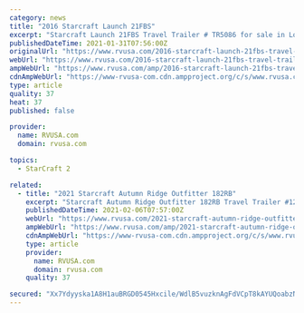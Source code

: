 ```yaml
---
category: news
title: "2016 Starcraft Launch 21FBS"
excerpt: "Starcraft Launch 21FBS Travel Trailer # TR5086 for sale in Louisville, Tennessee 37777. See this unit and thousands more at RVUSA.com. Updated Daily."
publishedDateTime: 2021-01-31T07:56:00Z
originalUrl: "https://www.rvusa.com/2016-starcraft-launch-21fbs-travel-trailer-2950450"
webUrl: "https://www.rvusa.com/2016-starcraft-launch-21fbs-travel-trailer-2950450"
ampWebUrl: "https://www.rvusa.com/amp/2016-starcraft-launch-21fbs-travel-trailer-2950450"
cdnAmpWebUrl: "https://www-rvusa-com.cdn.ampproject.org/c/s/www.rvusa.com/amp/2016-starcraft-launch-21fbs-travel-trailer-2950450"
type: article
quality: 37
heat: 37
published: false

provider:
  name: RVUSA.com
  domain: rvusa.com

topics:
  - StarCraft 2

related:
  - title: "2021 Starcraft Autumn Ridge Outfitter 182RB"
    excerpt: "Starcraft Autumn Ridge Outfitter 182RB Travel Trailer #129053 for sale in Louisville, Tennessee 37777. See this unit and thousands more at RVUSA.com. Updated Daily."
    publishedDateTime: 2021-02-06T07:57:00Z
    webUrl: "https://www.rvusa.com/2021-starcraft-autumn-ridge-outfitter-182rb-travel-trailer-2958611"
    ampWebUrl: "https://www.rvusa.com/amp/2021-starcraft-autumn-ridge-outfitter-182rb-travel-trailer-2958611"
    cdnAmpWebUrl: "https://www-rvusa-com.cdn.ampproject.org/c/s/www.rvusa.com/amp/2021-starcraft-autumn-ridge-outfitter-182rb-travel-trailer-2958611"
    type: article
    provider:
      name: RVUSA.com
      domain: rvusa.com
    quality: 37

secured: "Xx7Ydyyska1A8H1auBRGD0545Hxcile/WdlB5vuzknAgFdVCpT8kAYUQoabzNCHT98xAe/NLTTJEajykCBLh98t8GzVsThD0eZJsov++/In/vkUMGuOSXmqPY6R8Zjks89vFj5hOjo91qiZhnk/8MsIyq6BDidzvRfCo1a0OZlasAgEAfLmwnvEpmAdJlRIkqCqA3Lmw4uV29ktw/3SXsZQRgcMd4C47o/tDLNHqk7Ot+PIXjhOdoN7gicwR48xvxhSvw+FgPP7PvJIcaPURU74iQ8/JNTbsDpfFnPKUGx4vHxxpx1XyVQ7GTaSsz3EUkckUFWcmXXafL2BNWB1Mdp0xz/FTo93UfUvjg+b2PJ8=;VQh5czia1N+cxxpUHkg5tA=="
---
```


